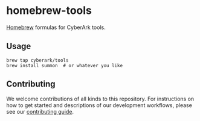 # homebrew-tools

[Homebrew](http://brew.sh/) formulas for CyberArk tools.

## Usage

```
brew tap cyberark/tools
brew install summon  # or whatever you like
```

## Contributing

We welcome contributions of all kinds to this repository. For instructions on how to get started and descriptions of our development workflows, please see our [contributing
guide][contrib].

[contrib]: https://github.com/cyberark/homebrew-tools/blob/master/CONTRIBUTING.md
